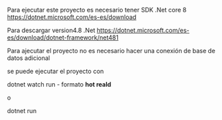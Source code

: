 Para ejecutar este proyecto es necesario tener SDK .Net core 8
https://dotnet.microsoft.com/es-es/download

Para descargar version4.8 .Net
https://dotnet.microsoft.com/es-es/download/dotnet-framework/net481

Para ajecutar el proyecto no es necesario hacer una conexión de base de datos adicional

se puede ejecutar el proyecto con 

dotnet watch run   -   formato **hot reald** 

o

dotnet run
